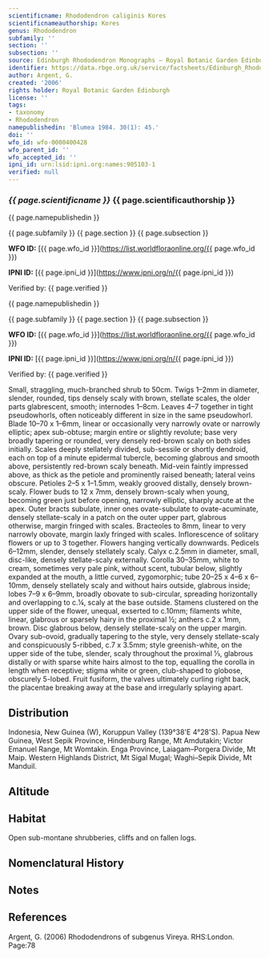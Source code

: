 ```yaml
---
scientificname: Rhododendron caliginis Kores
scientificnameauthorship: Kores
genus: Rhododendron
subfamily: ''
section: ''
subsection: ''
source: Edinburgh Rhododendron Monographs – Royal Botanic Garden Edinburgh
identifier: https://data.rbge.org.uk/service/factsheets/Edinburgh_Rhododendron_Monographs.xhtml
author: Argent, G.
created: '2006'
rights holder: Royal Botanic Garden Edinburgh
license: ''
tags:
- taxonomy
- Rhododendron
namepublishedin: 'Blumea 1984. 30(1): 45.'
doi: ''
wfo_id: wfo-0000400428
wfo_parent_id: ''
wfo_accepted_id: ''
ipni_id: urn:lsid:ipni.org:names:905103-1
verified: null
---
```

### _{{ page.scientificname }}_ {{ page.scientificauthorship }}
 {{ page.namepublishedin }}

{{ page.subfamily }} {{ page.section }} {{ page.subsection }}

**WFO ID:** [{{ page.wfo_id }}](https://list.worldfloraonline.org/{{ page.wfo_id }})

**IPNI ID:** [{{ page.ipni_id }}](https://www.ipni.org/n/{{ page.ipni_id }})

Verified by: {{ page.verified }}

 {{ page.namepublishedin }}

{{ page.subfamily }} {{ page.section }} {{ page.subsection }}

**WFO ID:** [{{ page.wfo_id }}](https://list.worldfloraonline.org/{{ page.wfo_id }})

**IPNI ID:** [{{ page.ipni_id }}](https://www.ipni.org/n/{{ page.ipni_id }})

Verified by: {{ page.verified }}



Small, straggling, much-branched shrub to 50cm. Twigs 1–2mm in diameter, slender, rounded, tips densely scaly with brown, stellate scales, the older parts glabrescent, smooth; internodes 1–8cm. Leaves 4–7 together in tight pseudowhorls, often noticeably different in size in the same pseudowhorl. Blade 10–70 x 1–6mm, linear or occasionally very narrowly ovate or narrowly elliptic; apex sub-obtuse; margin entire or slightly revolute; base very broadly tapering or rounded, very densely red-brown scaly on both sides initially. Scales deeply stellately divided, sub-sessile or shortly dendroid, each on top of a minute epidermal tubercle, becoming glabrous and smooth above, persistently red-brown scaly beneath. Mid-vein faintly impressed above, as thick as the petiole and prominently raised beneath; lateral veins obscure. Petioles 2–5 x 1–1.5mm, weakly grooved distally, densely brown-scaly. Flower buds to 12 x 7mm, densely brown-scaly when young, becoming green just before opening, narrowly elliptic, sharply acute at the apex. Outer bracts subulate, inner ones ovate-subulate to ovate-acuminate, densely stellate-scaly in a patch on the outer upper part, glabrous otherwise, margin fringed with scales. Bracteoles to 8mm, linear to very narrowly obovate, margin laxly fringed with scales. Inflorescence of solitary flowers or up to 3 together. Flowers hanging vertically downwards. Pedicels 6–12mm, slender, densely stellately scaly. Calyx c.2.5mm in diameter, small, disc-like, densely stellate-scaly externally. Corolla 30–35mm, white to cream, sometimes very pale pink, without scent, tubular below, slightly expanded at the mouth, a little curved, zygomorphic; tube 20–25 x 4–6 x 6–10mm, densely stellately scaly and without hairs outside, glabrous inside; lobes 7–9 x 6–9mm, broadly obovate to sub-circular, spreading horizontally and overlapping to c.¼, scaly at the base outside. Stamens clustered on the upper side of the flower, unequal, exserted to c.10mm; filaments white, linear, glabrous or sparsely hairy in the proximal ½; anthers c.2 x 1mm, brown. Disc glabrous below, densely stellate-scaly on the upper margin. Ovary sub-ovoid, gradually tapering to the style, very densely stellate-scaly and conspicuously 5-ribbed, c.7 x 3.5mm; style greenish-white, on the upper side of the tube, slender, scaly throughout the proximal 1⁄3, glabrous distally or with sparse white hairs almost to the top, equalling the corolla in length when receptive; stigma white or green, club-shaped to globose, obscurely 5-lobed. Fruit fusiform, the valves ultimately curling right back, the placentae breaking away at the base and irregularly splaying apart.

## Distribution
Indonesia, New Guinea (W), Koruppun Valley (139°38'E 4°28'S). Papua New Guinea, West Sepik Province, Hindenburg Range, Mt Amdutakin; Victor Emanuel Range, Mt Womtakin. Enga Province, Laiagam–Porgera Divide, Mt Maip. Western Highlands District, Mt Sigal Mugal; Waghi–Sepik Divide, Mt Manduil.

## Altitude


## Habitat
Open sub-montane shrubberies, cliffs and on fallen logs.

## Nomenclatural History

                       
## Notes


## References

Argent, G. (2006) Rhododendrons of subgenus Vireya. RHS:London. Page:78
